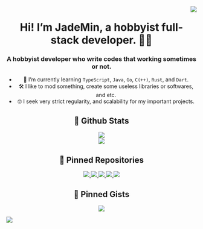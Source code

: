 <a href="#profile-views">
	<img align="right" id="profile-views" src="https://komarev.com/ghpvc/?username=JadeMin&style=flat"/>
</a>


<div align="center">
	<h1>Hi! I’m JadeMin, a hobbyist full-stack developer. 👨‍💻</h1>
	<h3>A hobbyist developer who write codes that working sometimes or not.</h3>
	<ul>
		<li>🌱 I’m currently learning <code>TypeScript</code>, <code>Java</code>, <code>Go</code>, <code>C(++)</code>, <code>Rust</code>, and <code>Dart</code>.</li>
		<li>🛠 I like to mod something, create some useless libraries or softwares, and etc.</li>
		<li>🤓 I seek very strict regularity, and scalability for my important projects.</li>
	</ul>
</div>


<h2 align="center">📖 Github Stats</h2>
<div align="center">
	<div>
		<a href="#st1">
			<img id="st1" src="https://github-readme-stats.vercel.app/api?username=JadeMin&include_all_commits=true&count_private=true&hide=issues&show_icons=true&rank_icon=github&hide_border=true&title_color=fff&text_color=fff&icon_color=fff&bg_color=30,e96443,904e95"/>
		</a>
	</div>
	<div>
		<a href="#st2">
			<img id="st2" src="https://github-readme-stats.vercel.app/api/wakatime?username=JadeMin&hide_border=true&title_color=fff&text_color=fff&bg_color=30,e96443,904e95"/>
		</a>
	</div>
	<!--div>
		<a href="#st3">
			<img id="st3" src="https://github-readme-stats.vercel.app/api/top-langs/?username=JadeMin&layout=normal&langs_count=20&hide_border=true&bg_color=30,e96443,904e95&title_color=fff&text_color=fff"/>
		</a>
	</div-->
</div>


<h2 align="center">📌 Pinned Repositories</h2>
<div align="center">
	<a href="https://github.com/JadeMin/aternos-afkbot/">
		<img src="https://github-readme-stats.vercel.app/api/pin/?username=JadeMin&repo=aternos-afkbot&theme=dark"/>
	</a>
	<a href="https://github.com/JadeMin/mcods/">
		<img src="https://github-readme-stats.vercel.app/api/pin/?username=JadeMin&repo=MCods&theme=dark"/>
	</a>
	<a href="https://github.com/JadeMin/battletrident/">
		<img src="https://github-readme-stats.vercel.app/api/pin/?username=JadeMin&repo=battletrident&theme=dark"/>
	</a>
	<a href="https://github.com/JadeMin/battletrident-datapack/">
		<img src="https://github-readme-stats.vercel.app/api/pin/?username=JadeMin&repo=battletrident-datapack&theme=dark"/>
	</a>
	<a href="https://github.com/JadeMin/BetterDiscordPlugins/">
		<img src="https://github-readme-stats.vercel.app/api/pin/?username=JadeMin&repo=BetterDiscordPlugins&theme=dark"/>
	</a>
</div>


<h2 align="center">📌 Pinned Gists</h2>
<div align="center">
	<a href="https://gist.github.com/vanyle/edbdd0c28a0150af3b905b99a4c48f00">
		<img src="https://github-readme-stats.vercel.app/api/gist?id=edbdd0c28a0150af3b905b99a4c48f00&show_owner=true&theme=dark"/>
	</a>
</div>


![](https://hit.yhype.me/github/profile?user_id=36400787)
